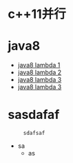# c++11并行
# java8
  * [java8 lambda 1](http://cr.openjdk.java.net/~briangoetz/lambda/lambda-state-final.html) 
  * [java8 lambda 2](http://cr.openjdk.java.net/~briangoetz/lambda/lambda-libraries-final.html)
  * [java8 lambda 3](http://cr.openjdk.java.net/~briangoetz/lambda/lambda-translation.html)
  * [java8 lambda 3](http://zh.lucida.me/blog/java-8-lambdas-insideout-language-features)
                        
# sasdafaf
         sdafsaf
* sa
   * as
